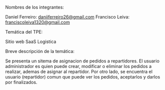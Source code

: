 Nombres de los integrantes:

Daniel Ferreiro: daniiferreiro26@gmail.com
Francisco Leiva: franciscoleiva1320@gmail.com

Temática del TPE:

Sitio web SaaS Logistica 

Breve descripción de la temática:

Se presenta un sitema de asignacion de pedidos a repartidores. El usuario administrador es quien puede crear, modificar o eliminar los pedidos a realizar, ademas de asignar al repartidor. Por otro lado, se encuentra el usuario (repartidor) comun que puede ver los pedidos, aceptarlos y darlos por finalizados. 